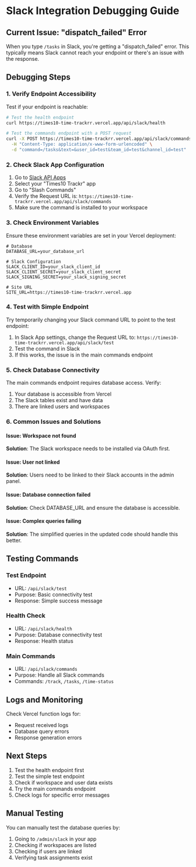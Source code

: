 # Slack Integration Debugging Guide

## Current Issue: "dispatch_failed" Error

When you type `/tasks` in Slack, you're getting a "dispatch_failed" error. This typically means Slack cannot reach your endpoint or there's an issue with the response.

## Debugging Steps

### 1. Verify Endpoint Accessibility

Test if your endpoint is reachable:

```bash
# Test the health endpoint
curl https://times10-time-trackrr.vercel.app/api/slack/health

# Test the commands endpoint with a POST request
curl -X POST https://times10-time-trackrr.vercel.app/api/slack/commands \
  -H "Content-Type: application/x-www-form-urlencoded" \
  -d "command=/tasks&text=&user_id=test&team_id=test&channel_id=test"
```

### 2. Check Slack App Configuration

1. Go to [Slack API Apps](https://api.slack.com/apps)
2. Select your "Times10 Trackr" app
3. Go to "Slash Commands"
4. Verify the Request URL is: `https://times10-time-trackrr.vercel.app/api/slack/commands`
5. Make sure the command is installed to your workspace

### 3. Check Environment Variables

Ensure these environment variables are set in your Vercel deployment:

```env
# Database
DATABASE_URL=your_database_url

# Slack Configuration
SLACK_CLIENT_ID=your_slack_client_id
SLACK_CLIENT_SECRET=your_slack_client_secret
SLACK_SIGNING_SECRET=your_slack_signing_secret

# Site URL
SITE_URL=https://times10-time-trackrr.vercel.app
```

### 4. Test with Simple Endpoint

Try temporarily changing your Slack command URL to point to the test endpoint:

1. In Slack App settings, change the Request URL to: `https://times10-time-trackrr.vercel.app/api/slack/test`
2. Test the command in Slack
3. If this works, the issue is in the main commands endpoint

### 5. Check Database Connectivity

The main commands endpoint requires database access. Verify:

1. Your database is accessible from Vercel
2. The Slack tables exist and have data
3. There are linked users and workspaces

### 6. Common Issues and Solutions

#### Issue: Workspace not found
**Solution**: The Slack workspace needs to be installed via OAuth first.

#### Issue: User not linked
**Solution**: Users need to be linked to their Slack accounts in the admin panel.

#### Issue: Database connection failed
**Solution**: Check DATABASE_URL and ensure the database is accessible.

#### Issue: Complex queries failing
**Solution**: The simplified queries in the updated code should handle this better.

## Testing Commands

### Test Endpoint
- URL: `/api/slack/test`
- Purpose: Basic connectivity test
- Response: Simple success message

### Health Check
- URL: `/api/slack/health`
- Purpose: Database connectivity test
- Response: Health status

### Main Commands
- URL: `/api/slack/commands`
- Purpose: Handle all Slack commands
- Commands: `/track`, `/tasks`, `/time-status`

## Logs and Monitoring

Check Vercel function logs for:
- Request received logs
- Database query errors
- Response generation errors

## Next Steps

1. Test the health endpoint first
2. Test the simple test endpoint
3. Check if workspace and user data exists
4. Try the main commands endpoint
5. Check logs for specific error messages

## Manual Testing

You can manually test the database queries by:

1. Going to `/admin/slack` in your app
2. Checking if workspaces are listed
3. Checking if users are linked
4. Verifying task assignments exist
